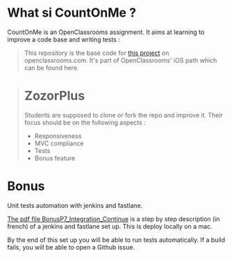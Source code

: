 

# What si CountOnMe ?

CountOnMe is an OpenClassrooms assignment. It aims at learning to improve a code base and writing tests : 

> This repository is the base code for [this project](https://openclassrooms.com/projects/ameliorer-une-application-existante) on openclassrooms.com.
> It's part of OpenClassrooms' iOS path which can be found here.

> # ZozorPlus
>
> Students are supposed to clone or fork the repo and improve it. Their focus should be on the following aspects :
>
> - Responsiveness
> - MVC compliance
> - Tests
> - Bonus feature



# Bonus

Unit tests automation with jenkins and fastlane.


[The pdf file BonusP7_Integration_Continue](https://github.com/t8lv4/CountOnMe/blob/master/BonusP7_Integration_Continue.pdf) is a step by step description (in french) of a jenkins and fastlane set up. This is deploy locally on a mac.

By the end of this set up you will be able to run tests automatically. If a build fails, you will be able to open a Github issue.


